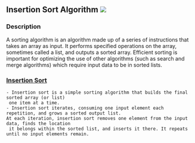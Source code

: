 ## Insertion Sort Algorithm [![](https://img.shields.io/badge/Robert-Muraru-blue)](https://robert-muraru-portfolio.herokuapp.com/)


### Description
A sorting algorithm is an algorithm made up of a series of instructions that takes an array as input. It performs specified operations on the array, sometimes called a list, and outputs a sorted array.
 Efficient sorting is important for optimizing the use of other algorithms (such as search and merge algorithms) which require input data to be in sorted lists.

### [Insertion Sort](https://en.wikipedia.org/wiki/Insertion_sort)
    - Insertion sort is a simple sorting algorithm that builds the final sorted array (or list)
     one item at a time.
    - Insertion sort iterates, consuming one input element each repetition, and grows a sorted output list. 
    At each iteration, insertion sort removes one element from the input data, finds the location
     it belongs within the sorted list, and inserts it there. It repeats until no input elements remain.